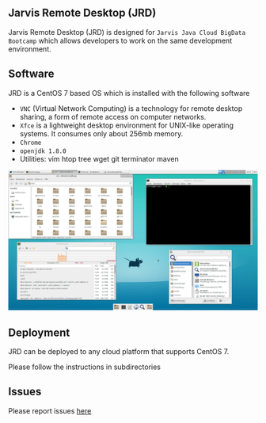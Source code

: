 ## Jarvis Remote Desktop (JRD)

Jarvis Remote Desktop (JRD) is designed for `Jarvis Java Cloud BigData Bootcamp` which allows developers to work on the same development environment. 

## Software

JRD is a CentOS 7 based OS which is installed with the following software

- `VNC` (Virtual Network Computing) is a technology for remote desktop sharing, a form of remote access on computer networks.
- `Xfce` is a lightweight desktop environment for UNIX-like operating systems. It consumes only about 256mb memory.
- `Chrome`
- `openjdk 1.8.0`
- Utilities: vim htop tree wget git terminator maven

![XFCE-4.12-Desktop-standard](assets/XFCE-4.12-Desktop-standard.png)

## Deployment

JRD can be deployed to any cloud platform that supports CentOS 7.

Please follow the instructions in subdirectories

## Issues

Please report issues [here](https://github.com/jarvisgroup/Jarvis_remote_desktop/issues)